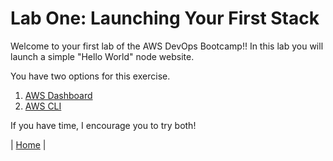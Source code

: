 # Lab One: Launching Your First Stack
Welcome to your first lab of the AWS DevOps Bootcamp!! In this lab you will launch a simple "Hello World" node website.

You have two options for this exercise.
1. [AWS Dashboard](dashboard.md)
2. [AWS CLI](cli.md)

If you have time, I encourage you to try both!

| [Home](../../README.md) |